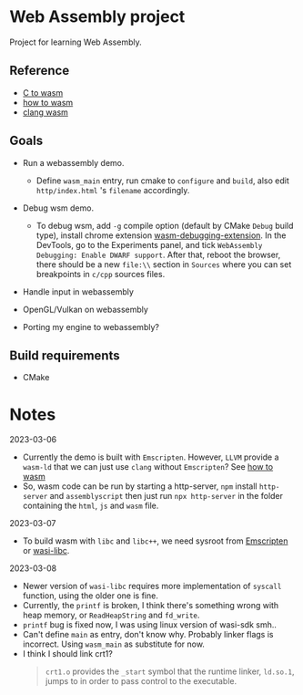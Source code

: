 # Web Assembly project

Project for learning Web Assembly.

## Reference

-   [C to wasm](https://developer.mozilla.org/en-US/docs/WebAssembly/C_to_wasm)
-   [how to wasm](https://github.com/ern0/howto-wasm-minimal/)
-   [clang wasm](https://schellcode.github.io/webassembly-without-emscripten)

## Goals

-   Run a webassembly demo.
    -   Define `wasm_main` entry, run cmake to `configure` and `build`, also edit `http/index.html` 's `filename` accordingly.
-   Debug wsm demo.

    -   To debug wsm, add `-g` compile option (default by CMake `Debug` build type), install chrome extension [wasm-debugging-extension](goo.gle/wasm-debugging-extension).
        In the DevTools, go to the Experiments panel, and tick `WebAssembly Debugging: Enable DWARF support`. After that, reboot the browser, there should be a new `file:\\` section in `Sources` where you can set breakpoints in `c/cpp` sources files.

-   Handle input in webassembly
-   OpenGL/Vulkan on webassembly
-   Porting my engine to webassembly?

## Build requirements

-   CMake

# Notes

2023-03-06

-   Currently the demo is built with `Emscripten`.
    However, `LLVM` provide a `wasm-ld` that we can just use `clang` without `Emscripten`?
    See [how to wasm](https://github.com/ern0/howto-wasm-minimal/)
-   So, wasm code can be run by starting a http-server, `npm` install `http-server` and `assemblyscript`
    then just run `npx http-server` in the folder containing the `html`, `js` and `wasm` file.

2023-03-07

-   To build wasm with `libc` and `libc++`, we need sysroot from [Emscripten](https://github.com/emscripten-core/emscripten/tree/main/system) or [wasi-libc](https://github.com/WebAssembly/wasi-libc/tree/main).

2023-03-08

-   Newer version of `wasi-libc` requires more implementation of `syscall` function, using the older one is fine.
-   Currently, the `printf` is broken, I think there's something wrong with heap memory, or `ReadHeapString` and `fd_write`.
-   `printf` bug is fixed now, I was using linux version of wasi-sdk smh..
-   Can't define `main` as entry, don't know why. Probably linker flags is incorrect. Using `wasm_main` as substitute for now.
-   I think I should link crt1?
    > `crt1.o` provides the `_start` symbol that the runtime linker, `ld.so.1`, jumps to in order to pass control to the executable.
